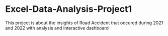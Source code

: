 # Excel-Data-Analysis-Project1
This project is about the insights of Road Accident that occured during 2021 and 2022 with analysis and interactive dashboard
